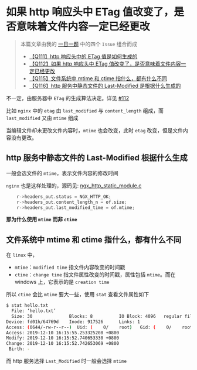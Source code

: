 # 如果 http 响应头中 ETag 值改变了，是否意味着文件内容一定已经更改

> 本篇文章由我的 [一日一题](https://github.com/shfshanyue/Daily-Question) 中的四个 `Issue` 组合而成
> 
> + [【Q111】http 响应头中的 ETag 值是如何生成的](https://github.com/shfshanyue/Daily-Question/issues/112)
> + [【Q112】如果 http 响应头中 ETag 值改变了，是否意味着文件内容一定已经更改](https://github.com/shfshanyue/Daily-Question/issues/113)
> + [【Q115】文件系统中 mtime 和 ctime 指什么，都有什么不同](https://github.com/shfshanyue/Daily-Question/issues/116) 
> + [【Q116】http 服务中静态文件的 Last-Modified 是根据什么生成的](https://github.com/shfshanyue/Daily-Question/issues/117) 

不一定，由服务器中 `ETag` 的生成算法决定。详见 [#112](https://github.com/shfshanyue/Daily-Question/issues/112)

比如 `nginx` 中的 `etag` 由 `last_modified` 与 `content_length` 组成，而 `last_modified` 又由 `mtime` 组成

当编辑文件却未更改文件内容时，`mtime` 也会改变，此时 `etag` 改变，但是文件内容没有更改。

## http 服务中静态文件的 Last-Modified 根据什么生成

一般会选文件的 `mtime`，表示文件内容的修改时间

`nginx` 也是这样处理的，源码见: [ngx_http_static_module.c](https://github.com/nginx/nginx/blob/4bf4650f2f10f7bbacfe7a33da744f18951d416d/src/http/modules/ngx_http_static_module.c#L217)

``` c
    r->headers_out.status = NGX_HTTP_OK;
    r->headers_out.content_length_n = of.size;
    r->headers_out.last_modified_time = of.mtime;
```

**那为什么使用 `mtime` 而非 `ctime`**

## 文件系统中 mtime 和 ctime 指什么，都有什么不同

在 `linux` 中，

+ `mtime`：`modified time` 指文件内容改变的时间戳
+ `ctime`：`change time` 指文件属性改变的时间戳，属性包括 `mtime`。而在 windows 上，它表示的是 `creation time`

所以 `ctime` 会比 `mtime` 要大一些，使用 `stat` 查看文件属性如下

``` bash
$ stat hello.txt
  File: ‘hello.txt’
  Size: 30              Blocks: 8          IO Block: 4096   regular file
Device: fd01h/64769d    Inode: 917526      Links: 1
Access: (0644/-rw-r--r--)  Uid: (    0/    root)   Gid: (    0/    root)
Access: 2019-12-10 16:15:55.253325208 +0800
Modify: 2019-12-10 16:15:52.740653330 +0800
Change: 2019-12-10 16:15:52.742653069 +0800
 Birth: -
```

而 http 服务选择 `Last_Modified` 时一般会选择 `mtime`
